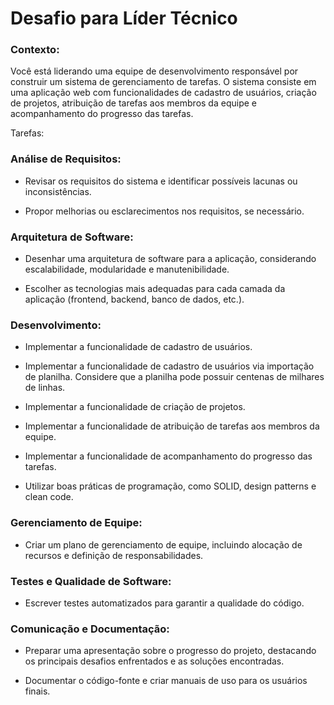 # Desafio para Líder Técnico

### Contexto:
Você está liderando uma equipe de desenvolvimento responsável por construir um sistema de gerenciamento de tarefas. O sistema consiste em uma aplicação web com funcionalidades de cadastro de usuários, criação de projetos, atribuição de tarefas aos membros da equipe e acompanhamento do progresso das tarefas.

Tarefas:
### Análise de Requisitos:
* Revisar os requisitos do sistema e identificar possíveis lacunas ou inconsistências.

* Propor melhorias ou esclarecimentos nos requisitos, se necessário.

### Arquitetura de Software:
* Desenhar uma arquitetura de software para a aplicação, considerando escalabilidade, modularidade e manutenibilidade.

* Escolher as tecnologias mais adequadas para cada camada da aplicação (frontend, backend, banco de dados, etc.).

### Desenvolvimento:
* Implementar a funcionalidade de cadastro de usuários.

* Implementar a funcionalidade de cadastro de usuários via importação de planilha. Considere que a planilha pode possuir centenas de milhares de linhas.

* Implementar a funcionalidade de criação de projetos.

* Implementar a funcionalidade de atribuição de tarefas aos membros da equipe.

* Implementar a funcionalidade de acompanhamento do progresso das tarefas.

* Utilizar boas práticas de programação, como SOLID, design patterns e clean code.

### Gerenciamento de Equipe:
* Criar um plano de gerenciamento de equipe, incluindo alocação de recursos e definição de responsabilidades.

### Testes e Qualidade de Software:

* Escrever testes automatizados para garantir a qualidade do código.

### Comunicação e Documentação:

* Preparar uma apresentação sobre o progresso do projeto, destacando os principais desafios enfrentados e as soluções encontradas.

* Documentar o código-fonte e criar manuais de uso para os usuários finais.





